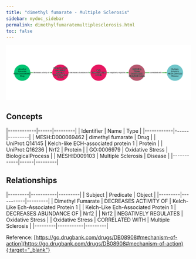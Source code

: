 ```yaml
---
title: "dimethyl fumarate - Multiple Sclerosis"
sidebar: mydoc_sidebar
permalink: dimethylfumaratemultiplesclerosis.html
toc: false 
---
```


![Path Visualization](/images/dimethylfumaratemultiplesclerosis.png)

## Concepts

|------------|------|---------|
| Identifier | Name | Type    |
|------------|------|---------|
| MESH:D000069462 | dimethyl fumarate | Drug |
| UniProt:Q14145 | Kelch-like ECH-associated protein 1 | Protein |
| UniProt:Q16236 | Nrf2 | Protein |
| GO:0006979 | Oxidative Stress | BiologicalProcess |
| MESH:D009103 | Multiple Sclerosis | Disease |
|------------|------|---------|

## Relationships

|---------|-----------|---------|
| Subject | Predicate | Object  |
|---------|-----------|---------|
| Dimethyl Fumarate | DECREASES ACTIVITY OF | Kelch-Like Ech-Associated Protein 1 |
| Kelch-Like Ech-Associated Protein 1 | DECREASES ABUNDANCE OF | Nrf2 |
| Nrf2 | NEGATIVELY REGULATES | Oxidative Stress |
| Oxidative Stress | CORRELATED WITH | Multiple Sclerosis |
|---------|-----------|---------|

Reference: [https://go.drugbank.com/drugs/DB08908#mechanism-of-action](https://go.drugbank.com/drugs/DB08908#mechanism-of-action){:target="_blank"}